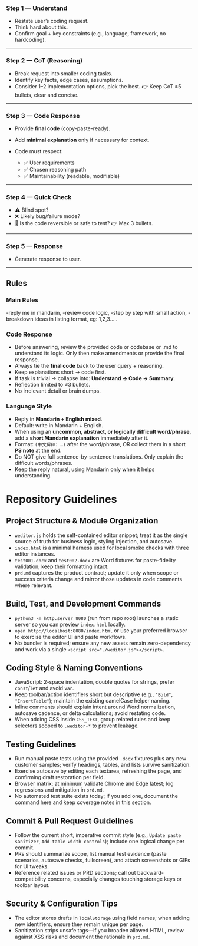 ### **Step 1 — Understand**

* Restate user’s coding request.
* Think hard about this.
* Confirm goal + key constraints (e.g., language, framework, no hardcoding).

---

### **Step 2 — CoT (Reasoning)**

* Break request into smaller coding tasks.
* Identify key facts, edge cases, assumptions.
* Consider 1–2 implementation options, pick the best.
  👉 Keep CoT ≤5 bullets, clear and concise.

---

### **Step 3 — Code Response**

* Provide **final code** (copy-paste-ready).
* Add **minimal explanation** only if necessary for context.
* Code must respect:

  * ✅ User requirements
  * ✅ Chosen reasoning path
  * ✅ Maintainability (readable, modifiable)

---

### **Step 4 — Quick Check**

* ⚠️ Blind spot?
* ❌ Likely bug/failure mode?
* 🔄 Is the code reversible or safe to test?
  👉 Max 3 bullets.

---

### **Step 5 — Response**

* Generate response to user.

---

## Rules

### Main Rules
-reply me in mandarin, 
-review code logic,
-step by step with small action,
-breakdown ideas in listing format, eg: 1,2,3.....

### Code Response
- Before answering, review the provided code or codebase or .md to understand its logic. Only then make amendments or provide the final response.
- Always tie the **final code** back to the user query + reasoning.  
- Keep explanations short → code first.  
- If task is trivial → collapse into: **Understand → Code → Summary**.  
- Reflection limited to ≤3 bullets.  
- No irrelevant detail or brain dumps.  

### Language Style
- Reply in **Mandarin + English mixed**.  
- Default: write in Mandarin + English.  
- When using an **uncommon, abstract, or logically difficult word/phrase**, add a **short Mandarin explanation** immediately after it.  
- Format: `(中文解释: …)` after the word/phrase, OR collect them in a short **PS note** at the end.  
- Do NOT give full sentence-by-sentence translations. Only explain the difficult words/phrases.  
- Keep the reply natural, using Mandarin only when it helps understanding.  



# Repository Guidelines

## Project Structure & Module Organization
- `weditor.js` holds the self-contained editor snippet; treat it as the single source of truth for business logic, styling injection, and autosave.
- `index.html` is a minimal harness used for local smoke checks with three editor instances.
- `test001.docx` and `test002.docx` are Word fixtures for paste-fidelity validation; keep their formatting intact.
- `prd.md` captures the product contract; update it only when scope or success criteria change and mirror those updates in code comments where relevant.

## Build, Test, and Development Commands
- `python3 -m http.server 8080` (run from repo root) launches a static server so you can preview `index.html` locally.
- `open http://localhost:8080/index.html` or use your preferred browser to exercise the editor UI and paste workflows.
- No bundler is required; ensure any new assets remain zero-dependency and work via a single `<script src="./weditor.js"></script>`.

## Coding Style & Naming Conventions
- JavaScript: 2-space indentation, double quotes for strings, prefer `const`/`let` and avoid `var`.
- Keep toolbar/action identifiers short but descriptive (e.g., `"Bold"`, `"InsertTable"`); maintain the existing camelCase helper naming.
- Inline comments should explain intent around Word normalization, autosave cadence, or delta calculations; avoid restating code.
- When adding CSS inside `CSS_TEXT`, group related rules and keep selectors scoped to `.weditor-*` to prevent leakage.

## Testing Guidelines
- Run manual paste tests using the provided `.docx` fixtures plus any new customer samples; verify headings, tables, and lists survive sanitization.
- Exercise autosave by editing each textarea, refreshing the page, and confirming draft restoration per field.
- Browser matrix: at minimum validate Chrome and Edge latest; log regressions and mitigation in `prd.md`.
- No automated test suite exists today; if you add one, document the command here and keep coverage notes in this section.

## Commit & Pull Request Guidelines
- Follow the current short, imperative commit style (e.g., `Update paste sanitizer`, `Add table width controls`); include one logical change per commit.
- PRs should summarize scope, list manual test evidence (paste scenarios, autosave checks, fullscreen), and attach screenshots or GIFs for UI tweaks.
- Reference related issues or PRD sections; call out backward-compatibility concerns, especially changes touching storage keys or toolbar layout.

## Security & Configuration Tips
- The editor stores drafts in `localStorage` using field names; when adding new identifiers, ensure they remain unique per page.
- Sanitization strips unsafe tags—if you broaden allowed HTML, review against XSS risks and document the rationale in `prd.md`.

